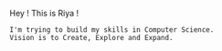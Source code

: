 Hey ! This is Riya !

    I'm trying to build my skills in Computer Science. 
    Vision is to Create, Explore and Expand. 
